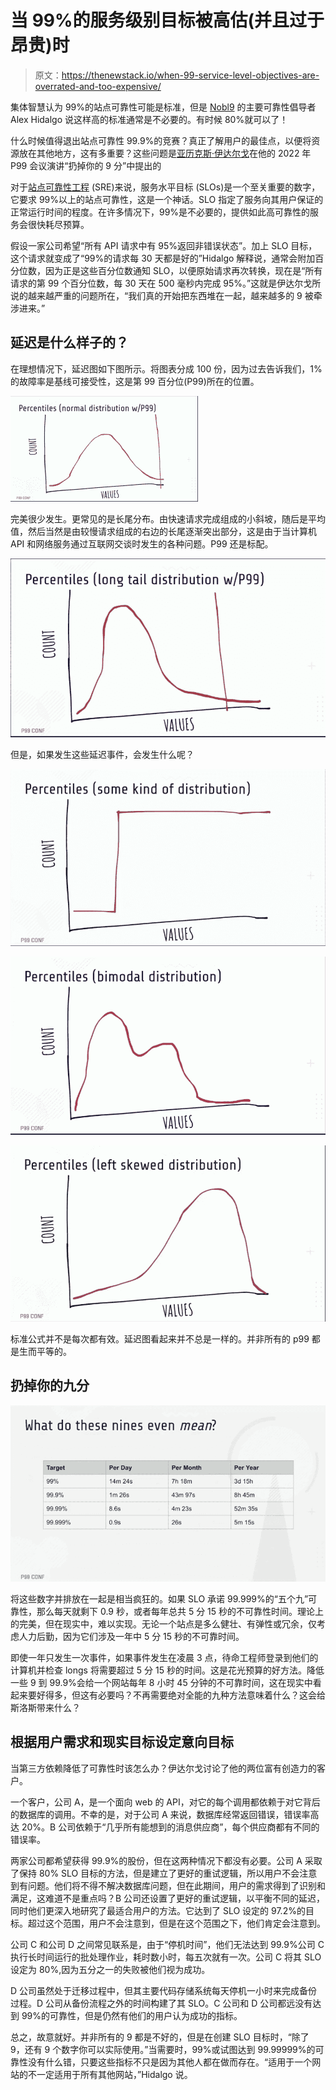 # 当 99%的服务级别目标被高估(并且过于昂贵)时

> 原文：<https://thenewstack.io/when-99-service-level-objectives-are-overrated-and-too-expensive/>

集体智慧认为 99%的站点可靠性可能是标准，但是 [Nobl9](https://www.nobl9.com/) 的主要可靠性倡导者 Alex Hidalgo 说这样高的标准通常是不必要的。有时候 80%就可以了！

什么时候值得退出站点可靠性 99.9%的竞赛？真正了解用户的最佳点，以便将资源放在其他地方，这有多重要？这些问题是[亚历克斯·伊达尔戈](https://www.linkedin.com/in/alex-i-am-not-looking-for-a-job-please-stop-hidalgo-6823971b7/)在他的 2022 年 P99 会议演讲“扔掉你的 9 分”中提出的

对于[站点可靠性工程](https://thenewstack.io/usenix-the-3-measures-of-successful-site-reliability-engineering/) (SRE)来说，服务水平目标 (SLOs)是一个至关重要的数字，它要求 99%以上的站点可靠性，这是一个神话。SLO 指定了服务向其用户保证的正常运行时间的程度。在许多情况下，99%是不必要的，提供如此高可靠性的服务会很快耗尽预算。

假设一家公司希望“所有 API 请求中有 95%返回非错误状态”。加上 SLO 目标，这个请求就变成了“99%的请求每 30 天都是好的”Hidalgo 解释说，通常会附加百分位数，因为正是这些百分位数通知 SLO，以便原始请求再次转换，现在是“所有请求的第 99 个百分位数，每 30 天在 500 毫秒内完成 95%。”这就是伊达尔戈所说的越来越严重的问题所在，“我们真的开始把东西堆在一起，越来越多的 9 被牵涉进来。”

## **延迟是什么样子的？**

在理想情况下，延迟图如下图所示。将图表分成 100 份，因为过去告诉我们，1%的故障率是基线可接受性，这是第 99 百分位(P99)所在的位置。

![](img/9069ccd5176408e5149fd4d17b406dc2.png)

完美很少发生。更常见的是长尾分布。由快速请求完成组成的小斜坡，随后是平均值，然后当然是由较慢请求组成的右边的长尾逐渐突出部分，这是由于当计算机 API 和网络服务通过互联网交谈时发生的各种问题。P99 还是标配。

![](img/32f50a766aea803f1d24519843dfbbb1.png)

但是，如果发生这些延迟事件，会发生什么呢？

![](img/209731ca5796aaf1ccafb92a0794a07f.png)

![](img/77b35579da04e4ce6aebde6ef92671c0.png)

![](img/db91626f3db06ccc368507fceb9da55e.png)

标准公式并不是每次都有效。延迟图看起来并不总是一样的。并非所有的 p99 都是生而平等的。

## **扔掉你的九分**

![](img/aa2a1a2b21cc7615c4b856eb015beea0.png)

将这些数字并排放在一起是相当疯狂的。如果 SLO 承诺 99.999%的“五个九”可靠性，那么每天就剩下 0.9 秒，或者每年总共 5 分 15 秒的不可靠性时间。理论上的完美，但在现实中，难以实现。无论一个站点是多么健壮、有弹性或冗余，仅考虑人力后勤，因为它们涉及一年中 5 分 15 秒的不可靠时间。

即使一年只发生一次事件，如果事件发生在凌晨 3 点，待命工程师登录到他们的计算机并检查 longs 将需要超过 5 分 15 秒的时间。这是花光预算的好方法。降低一些 9 到 99.9%会给一个网站每年 8 小时 45 分钟的不可靠时间，这在现实中看起来要好得多，但这有必要吗？不再需要绝对全能的九种方法意味着什么？这会给斯洛斯带来什么？

## **根据用户需求和现实目标设定意向目标**

当第三方依赖降低了可靠性时该怎么办？伊达尔戈讨论了他的两位富有创造力的客户。

一个客户，公司 A，是一个面向 web 的 API，对它的每个调用都依赖于对它背后的数据库的调用。不幸的是，对于公司 A 来说，数据库经常返回错误，错误率高达 20%。B 公司依赖于“几乎所有能想到的消息供应商”，每个供应商都有不同的错误率。

两家公司都希望获得 99.9%的股份，但在这两种情况下都没有必要。公司 A 采取了保持 80% SLO 目标的方法，但是建立了更好的重试逻辑，所以用户不会注意到有问题。他们将不得不解决数据库问题，但在此期间，用户的需求得到了识别和满足，这难道不是重点吗？B 公司还设置了更好的重试逻辑，以平衡不同的延迟，同时他们更深入地研究了最适合用户的方法。它达到了 SLO 设定的 97.2%的目标。超过这个范围，用户不会注意到，但是在这个范围之下，他们肯定会注意到。

公司 C 和公司 D 之间常见联系是，由于“停机时间”，他们无法达到 99.9%公司 C 执行长时间运行的批处理作业，耗时数小时，每五次就有一次。公司 C 将其 SLO 设定为 80%,因为五分之一的失败被他们视为成功。

D 公司虽然处于迁移过程中，但其主要代码存储系统每天停机一小时来完成备份过程。D 公司从备份流程之外的时间构建了其 SLO。C 公司和 D 公司都远没有达到 99%的可靠性，但是仍然有他们的用户认为成功的指标。

总之，故意就好。并非所有的 9 都是不好的，但是在创建 SLO 目标时，“除了 9，还有 9 个数字你可以实际使用。”当需要时，99%或试图达到 99.99999%的可靠性没有什么错，只要这些指标不只是因为其他人都在做而存在。“适用于一个网站的不一定适用于所有其他网站，”Hidalgo 说。

<svg xmlns:xlink="http://www.w3.org/1999/xlink" viewBox="0 0 68 31" version="1.1"><title>Group</title> <desc>Created with Sketch.</desc></svg>